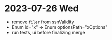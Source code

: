 # 2023-07-26 Wed

- remove `filer` from ssnValidity
- Enum id="x" -> Enum optionsPath="xOptions"
- run tests, ui before finalizing merge